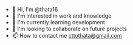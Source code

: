 - 👋 Hi, I'm @thata16
- 👀 I'm interested in work and knowledge
- 🌱 I'm currently learning development
- 💞️ I'm looking to collaborate on future projects
- 📫 How to contact me cttothata@gmail.com
<!---
thata16/thata16 is a ✨ special ✨ repository because its `README.md` (this file) appears on your GitHub profile.
You can click the Preview link to take a look at your changes.
--->
